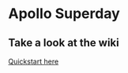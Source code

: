 # Apollo Superday

## Take a look at the wiki

[Quickstart here](https://github.com/nepthius/apollo_superday/wiki/QuickStart)
